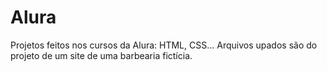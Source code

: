 # Alura
Projetos feitos nos cursos da Alura: HTML, CSS...
Arquivos upados são do projeto de um site de uma barbearia fictícia.
